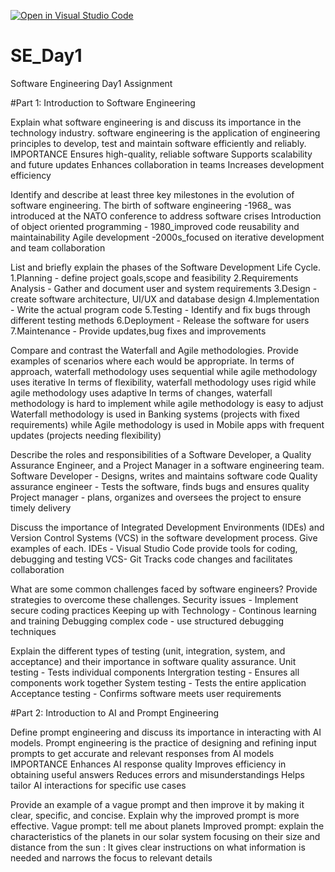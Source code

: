 [![Open in Visual Studio Code](https://classroom.github.com/assets/open-in-vscode-2e0aaae1b6195c2367325f4f02e2d04e9abb55f0b24a779b69b11b9e10269abc.svg)](https://classroom.github.com/online_ide?assignment_repo_id=18650610&assignment_repo_type=AssignmentRepo)
# SE_Day1
Software Engineering Day1 Assignment

#Part 1: Introduction to Software Engineering

Explain what software engineering is and discuss its importance in the technology industry.
software engineering is the application of engineering principles to develop, test and maintain software efficiently and reliably.
IMPORTANCE
Ensures high-quality, reliable software
Supports scalability and future updates
Enhances collaboration in teams
Increases development efficiency


Identify and describe at least three key milestones in the evolution of software engineering.
The birth of software engineering -1968_ was introduced at the NATO conference to address software crises
Introduction of object oriented programming - 1980_improved code reusability and maintainability
Agile development -2000s_focused on iterative development and team collaboration



List and briefly explain the phases of the Software Development Life Cycle.
1.Planning - define project goals,scope and feasibility
2.Requirements Analysis - Gather and document user and system requirements
3.Design - create software architecture, UI/UX and database design
4.Implementation - Write the actual program code
5.Testing - Identify and fix bugs through different testing methods
6.Deployment - Release the software for users 
7.Maintenance - Provide updates,bug fixes and improvements



Compare and contrast the Waterfall and Agile methodologies. Provide examples of scenarios where each would be appropriate.
In terms of approach, waterfall methodology uses sequential while agile methodology uses iterative
In terms of flexibility, waterfall methodology uses rigid while agile methodology uses adaptive
In terms of changes, waterfall methodology is hard to implement while agile methodology is easy to adjust
Waterfall methodology is used in Banking systems (projects with fixed requirements) while Agile methodology is used in Mobile apps with frequent updates (projects needing flexibility)

Describe the roles and responsibilities of a Software Developer, a Quality Assurance Engineer, and a Project Manager in a software engineering team.
Software Developer - Designs, writes and maintains software code
Quality assurance engineer - Tests the software, finds bugs and ensures quality
Project manager - plans, organizes and oversees the project to ensure timely delivery


Discuss the importance of Integrated Development Environments (IDEs) and Version Control Systems (VCS) in the software development process. Give examples of each.
IDEs - Visual Studio Code
provide tools for coding, debugging and testing
VCS- Git
Tracks code changes and facilitates collaboration

What are some common challenges faced by software engineers? Provide strategies to overcome these challenges.
Security issues - Implement secure coding practices 
Keeping up with Technology - Continous learning and training 
Debugging complex code - use structured debugging techniques

Explain the different types of testing (unit, integration, system, and acceptance) and their importance in software quality assurance.
Unit testing - Tests individual components
Intergration testing - Ensures all components work together
System testing - Tests the entire application
Acceptance testing - Confirms software meets user requirements


#Part 2: Introduction to AI and Prompt Engineering


Define prompt engineering and discuss its importance in interacting with AI models.
Prompt engineering is the practice of designing and refining input prompts to get accurate and relevant responses from AI models
IMPORTANCE
Enhances AI response quality
Improves efficiency in obtaining useful answers
Reduces errors and misunderstandings
Helps tailor AI interactions for specific use cases

Provide an example of a vague prompt and then improve it by making it clear, specific, and concise. Explain why the improved prompt is more effective.
Vague prompt: tell me about planets
Improved prompt: explain the characteristics of the planets in our solar system focusing on their size and distance from the sun
                : It gives clear instructions on what information is needed and narrows the focus to relevant details
